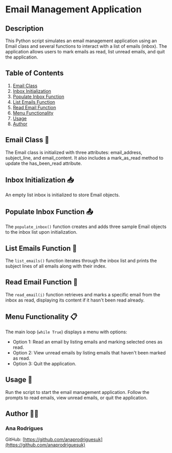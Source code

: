 # Email Management Application

## Description

This Python script simulates an email management application using an Email class and several functions to interact with a list of emails (inbox). 
The application allows users to mark emails as read, list unread emails, and quit the application.

## Table of Contents
1. [Email Class](#email-class)
2. [Inbox Initialization](#inbox-initialization)
3. [Populate Inbox Function](#populate-inbox-function)
4. [List Emails Function](#list-emails-function)
5. [Read Email Function](#read-email-function)
6. [Menu Functionality](#menu-functionality)
7. [Usage](#usage)
8. [Author](#author)

## Email Class 📧
The Email class is initialized with three attributes: email_address, subject_line, and email_content. It also includes a mark_as_read method to update the has_been_read attribute.

## Inbox Initialization 📥
An empty list inbox is initialized to store Email objects.

## Populate Inbox Function 📤
The `populate_inbox()` function creates and adds three sample Email objects to the inbox list upon initialization.

## List Emails Function 📩
The `list_emails()` function iterates through the inbox list and prints the subject lines of all emails along with their index.

## Read Email Function 📮
The `read_email(i)` function retrieves and marks a specific email from the inbox as read, displaying its content if it hasn't been read already.

## Menu Functionality 📋
The main loop (`while True`) displays a menu with options:
- Option 1: Read an email by listing emails and marking selected ones as read.
- Option 2: View unread emails by listing emails that haven't been marked as read.
- Option 3: Quit the application.

## Usage 🚀
Run the script to start the email management application. Follow the prompts to read emails, view unread emails, or quit the application.

## Author 👩‍💻
### Ana Rodrigues
GitHub: [https://github.com/anaprodriguesuk](https://github.com/anaprodriguesuk)




